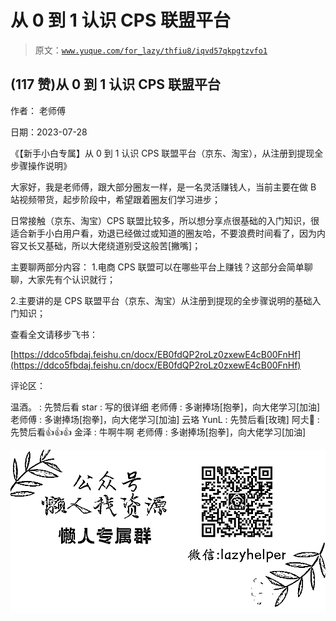 # 从 0 到 1 认识 CPS 联盟平台

> 原文：[`www.yuque.com/for_lazy/thfiu8/iqvd57qkpgtzvfo1`](https://www.yuque.com/for_lazy/thfiu8/iqvd57qkpgtzvfo1)



## (117 赞)从 0 到 1 认识 CPS 联盟平台 

作者： 老师傅 

日期：2023-07-28 

《【新手小白专属】从 0 到 1 认识 CPS 联盟平台（京东、淘宝），从注册到提现全步骤操作说明》 

大家好，我是老师傅，跟大部分圈友一样，是一名灵活赚钱人，当前主要在做 B 站视频带货，起步阶段中，希望跟着圈友们学习进步； 

日常接触（京东、淘宝）CPS 联盟比较多，所以想分享点很基础的入门知识，很适合新手小白用户看，劝退已经做过或知道的圈友哈，不要浪费时间看了，因为内容又长又基础，所以大佬绕道别受这般苦[撇嘴]； 

主要聊两部分内容： 1.电商 CPS 联盟可以在哪些平台上赚钱？这部分会简单聊聊，大家先有个认识就行； 

2.主要讲的是 CPS 联盟平台（京东、淘宝）从注册到提现的全步骤说明的基础入门知识； 

查看全文请移步飞书： 

[https://ddco5fbdaj.feishu.cn/docx/EB0fdQP2roLz0zxewE4cB00FnHf](https://ddco5fbdaj.feishu.cn/docx/EB0fdQP2roLz0zxewE4cB00FnHf) 

评论区： 

温酒。 : 先赞后看 star : 写的很详细 老师傅 : 多谢捧场[抱拳]，向大佬学习[加油] 老师傅 : 多谢捧场[抱拳]，向大佬学习[加油] 云珞 YunL : 先赞后看[玫瑰] 阿仧🌊 : 先赞后看👍👍👍 金泽 : 牛啊牛啊 老师傅 : 多谢捧场[抱拳]，向大佬学习[加油] 

![](img/894d30a529e7c37bcd3392323c99941c.png)  